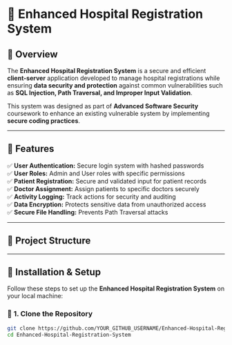 # 🏥 Enhanced Hospital Registration System

## 📌 Overview
The **Enhanced Hospital Registration System** is a secure and efficient **client-server** application developed to manage hospital registrations while ensuring **data security and protection** against common vulnerabilities such as **SQL Injection, Path Traversal, and Improper Input Validation**. 

This system was designed as part of **Advanced Software Security** coursework to enhance an existing vulnerable system by implementing **secure coding practices**.

---

## 🔧 Features
✅ **User Authentication:** Secure login system with hashed passwords  
✅ **User Roles:** Admin and User roles with specific permissions  
✅ **Patient Registration:** Secure and validated input for patient records  
✅ **Doctor Assignment:** Assign patients to specific doctors securely  
✅ **Activity Logging:** Track actions for security and auditing  
✅ **Data Encryption:** Protects sensitive data from unauthorized access  
✅ **Secure File Handling:** Prevents Path Traversal attacks  

---

## 📂 Project Structure

---

## 🚀 Installation & Setup
Follow these steps to set up the **Enhanced Hospital Registration System** on your local machine:

### 🔹 **1. Clone the Repository**
```bash
git clone https://github.com/YOUR_GITHUB_USERNAME/Enhanced-Hospital-Registration-System.git
cd Enhanced-Hospital-Registration-System
```

